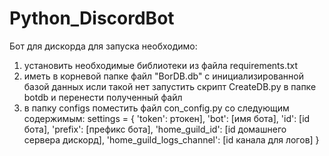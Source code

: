 # Python_DiscordBot
Бот для дискорда
для запуска необходимо:
1) установить необходимые библиотеки из файла requirements.txt
2) иметь в корневой папке файл "BorDB.db" с инициализированной базой данных
  исли такой нет запустить скрипт CreateDB.py в папке botdb и перенести полученный файл
3) в папку configs поместить файл con_config.py со следующим содержимым:
settings = {
    'token': pтокен],
    'bot': [имя бота],
    'id': [id бота],
    'prefix': [префикс бота],
    'home_guild_id': [id домашнего сервера дискорд],
    'home_guild_logs_channel': [id канала для логов]
}
